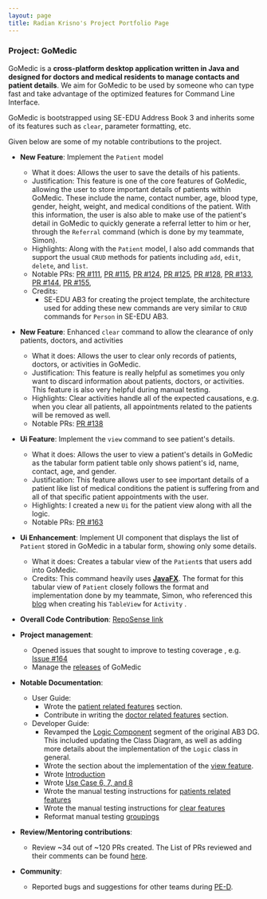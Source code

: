 ```yaml
---
layout: page
title: Radian Krisno's Project Portfolio Page
---
```


### Project: GoMedic

GoMedic is a **cross-platform desktop application written in Java and designed for doctors and medical residents to
manage contacts and patient details**. We aim for GoMedic to be used by someone who can type fast and take advantage of the
optimized features for Command Line Interface.

GoMedic is bootstrapped using SE-EDU Address Book 3 and inherits some of its features such as `clear`, parameter
formatting, etc.

Given below are some of my notable contributions to the project.

* **New Feature**: Implement the `Patient` model
    * What it does: Allows the user to save the details of his patients.
    * Justification: This feature is one of the core features of GoMedic, allowing the user to store important details of
      patients within GoMedic. These include the name, contact number, age, blood type, gender, height, weight, and medical conditions of the patient. With this information,
      the user is also able to make use of the patient's detail in GoMedic to quickly generate a referral letter to him or her,
      through the `Referral` command (which is done by my teammate, Simon).
    * Highlights: Along with the `Patient` model, I also add commands that support the usual `CRUD` methods for patients including
      `add`, `edit`, `delete`, and `list`.
    * Notable PRs: [PR #111](https://github.com/AY2122S1-CS2103T-T15-1/tp/pull/111), [PR #115](https://github.com/AY2122S1-CS2103T-T15-1/tp/pull/115),
      [PR #124](https://github.com/AY2122S1-CS2103T-T15-1/tp/pull/124), [PR #125](https://github.com/AY2122S1-CS2103T-T15-1/tp/pull/125),
      [PR #128](https://github.com/AY2122S1-CS2103T-T15-1/tp/pull/128), [PR #133](https://github.com/AY2122S1-CS2103T-T15-1/tp/pull/133),
      [PR #144](https://github.com/AY2122S1-CS2103T-T15-1/tp/pull/144), [PR #155](https://github.com/AY2122S1-CS2103T-T15-1/tp/pull/155),
    * Credits:
        * SE-EDU AB3 for creating the project template, the architecture used for adding these new commands are very similar to `CRUD` commands for `Person` in SE-EDU AB3.

* **New Feature**: Enhanced `clear` command to allow the clearance of only patients, doctors, and activities
    * What it does: Allows the user to clear only records of patients, doctors, or activities in GoMedic.
    * Justification: This feature is really helpful as sometimes you only want to discard information about patients, doctors, or activities.
      This feature is also very helpful during manual testing.
    * Highlights: Clear activities handle all of the expected causations, e.g. when you clear all patients, all appointments related to the patients will be removed as well.
    * Notable PRs: [PR #138](https://github.com/AY2122S1-CS2103T-T15-1/tp/pull/138)

* **Ui Feature**: Implement the `view` command to see patient's details.
    * What it does: Allows the user to view a patient's details in GoMedic as the tabular form patient table only shows patient's id, name, contact, age, and gender.
    * Justification: This feature allows user to see important details of a patient like list of medical conditions the patient is suffering from and all of that specific
      patient appointments with the user.
    * Highlights: I created a new `Ui` for the patient view along with all the logic.
    * Notable PRs: [PR #163](https://github.com/AY2122S1-CS2103T-T15-1/tp/pull/163)

* **Ui Enhancement**: Implement UI component that displays the list of `Patient` stored in GoMedic in a tabular form, showing only some details.
    * What it does: Creates a tabular view of the `Patient`s that users add into GoMedic.
    * Credits: This command heavily uses [**JavaFX**](https://docs.oracle.com/javafx/2/). The format for this
      tabular view of `Patient` closely follows the format and implementation done by my teammate, Simon,
      who referenced this [blog](http://tutorials.jenkov.com/javafx/tableview.html) when creating his `TableView` for `Activity` .

* **Overall Code Contribution**: [RepoSense link](https://nus-cs2103-ay2122s1.github.io/tp-dashboard/?search=&sort=groupTitle&sortWithin=title&since=2021-09-17&timeframe=commit&mergegroup=AY2122S1-CS2103-F09-1%2Ftp%5Bmaster%5D&groupSelect=groupByRepos&breakdown=false&tabOpen=true&tabType=authorship&tabAuthor=radiankrisno&tabRepo=AY2122S1-CS2103T-T15-1%2Ftp%5Bmaster%5D&authorshipIsMergeGroup=false&authorshipFileTypes=docs~functional-code~test-code&authorshipIsBinaryFileTypeChecked=false)

* **Project management**:
    * Opened issues that sought to improve to testing coverage , e.g. [Issue #164](https://github.com/AY2122S1-CS2103T-T15-1/tp/issues/164)
    * Manage the [releases](https://github.com/AY2122S1-CS2103T-T15-1/tp/releases) of GoMedic
    
* **Notable Documentation**:
    * User Guide:
        * Wrote the [patient related features](https://ay2122s1-cs2103t-t15-1.github.io/tp/UserGuide.html#31-patients-related-features) section.
        * Contribute in writing the [doctor related features](https://ay2122s1-cs2103t-t15-1.github.io/tp/UserGuide.html#32-doctors-related-features) section.
    * Developer Guide:
        * Revamped the [Logic Component](https://ay2122s1-cs2103t-t15-1.github.io/tp/DeveloperGuide.html#logic-component)
          segment of the original AB3 DG. This included updating the Class Diagram, as well as adding more details about the implementation of the `Logic` class in general.
        * Wrote the section about the implementation of the [view feature](https://ay2122s1-cs2103t-t15-1.github.io/tp/DeveloperGuide.html#view-feature).
        * Wrote [Introduction](https://ay2122s1-cs2103t-t15-1.github.io/tp/DeveloperGuide.html#introduction)
        * Wrote [Use Case 6, 7, and 8](https://ay2122s1-cs2103t-t15-1.github.io/tp/DeveloperGuide.html#use-cases)
        * Wrote the manual testing instructions for [patients related features](https://ay2122s1-cs2103t-t15-1.github.io/tp/DeveloperGuide.html#viewing-a-patient)
        * Wrote the manual testing instructions for [clear features](https://ay2122s1-cs2103t-t15-1.github.io/tp/DeveloperGuide.html#clearing-records-in-gomedic)
        * Reformat manual testing [groupings](https://ay2122s1-cs2103t-t15-1.github.io/tp/DeveloperGuide.html#appendix-instructions-for-manual-testing)

* **Review/Mentoring contributions**:
    * Review ~34 out of ~120 PRs created. The List of PRs reviewed and their comments can be found [here](https://github.com/AY2122S1-CS2103T-T15-1/tp/pulls?q=is%3Apr+reviewed-by%3Aradiankrisno).

* **Community**:
    * Reported bugs and suggestions for other teams during [PE-D](https://github.com/radiankrisno/ped).
